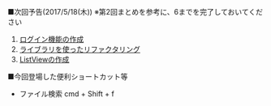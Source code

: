 ■次回予告(2017/5/18(木)) ※第2回まとめを参考に、6までを完了しておいてください

1. [ログイン機能の作成](https://github.com/masato-haruta/AndroidLearning/pull/3)
2. [ライブラリを使ったリファクタリング](https://github.com/masato-haruta/AndroidLearning/pull/4)
3. [ListViewの作成](https://github.com/masato-haruta/AndroidLearning/pull/5)

■今回登場した便利ショートカット等
- ファイル検索 cmd + Shift + f
